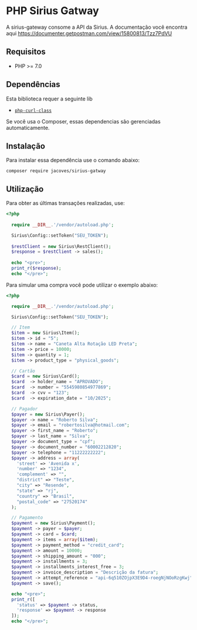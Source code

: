 # PHP Sirius Gatway

A sirius-gateway consome a API da Sirius. A documentação você encontra aqui https://documenter.getpostman.com/view/15800813/Tzz7PdVU

## Requisitos

* PHP >= 7.0

## Dependências

  Esta biblioteca requer a seguinte lib

  - [`php-curl-class`](https://github.com/php-curl-class/php-curl-class)

  Se você usa o Composer, essas dependencias são gerenciadas automaticamente.

## Instalação

Para instalar essa dependência use o comando abaixo:
```shell
composer require jacoves/sirius-gatway
```

## Utilização

Para obter as últimas transações realizadas, use:


```php
<?php
  
  require __DIR__.'/vendor/autoload.php';

  Sirius\Config::setToken("SEU_TOKEN");
  
  $restClient = new Sirius\RestClient();
  $response = $restClient -> sales();
  
  echo "<pre>";
  print_r($response);
  echo "</pre>";
```


Para simular uma compra você pode utilizar o exemplo abaixo:


```php
<?php

  require __DIR__.'/vendor/autoload.php';

  Sirius\Config::setToken("SEU_TOKEN");

  // Item
  $item = new Sirius\Item();
  $item -> id = "5";
  $item -> name = "Caneta Alta Rotação LED Preta";
  $item -> price = 10000;
  $item -> quantity = 1;
  $item -> product_type = "physical_goods";

  // Cartão
  $card = new Sirius\Card();
  $card  -> holder_name = "APROVADO";
  $card  -> number = "5545980854977869";
  $card  -> cvv = "123";
  $card  -> expiration_date = "10/2025";

  // Pagador
  $payer = new Sirius\Payer();
  $payer -> name = "Roberto Silva";
  $payer -> email = "robertosilva@hotmail.com";
  $payer -> first_name = "Roberto";
  $payer -> last_name = "Silva";
  $payer -> document_type = "cpf";
  $payer -> document_number = "60002212820";
  $payer -> telephone = "11222222222";
  $payer -> address = array(
    'street' => 'Avenida x',
    'number' => "1234",
    'complement' => "",
    "district" => "Teste",
    "city" => "Resende",
    "state" => "rj",
    "country" => "Brasil",
    "postal_code" => "27520174"
  );

  // Pagamento
  $payment = new Sirius\Payment();
  $payment -> payer = $payer;
  $payment -> card = $card;
  $payment -> items = array($item);
  $payment -> payment_method = "credit_card";
  $payment -> amount = 10000;
  $payment -> shipping_amount = "000";
  $payment -> installments = 3;
  $payment -> installments_interest_free = 3;
  $payment -> invoice_description = "Descrição da fatura";
  $payment -> attempt_reference = "api-6q510ZOjpX3E9D4-roegNjNOoRzgKwj";
  $payment -> save();

  echo "<pre>";
  print_r([
    'status' => $payment -> status,
    'response' => $payment -> response
  ]);
  echo "</pre>";
```

